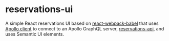 # reservations-ui
A simple React reservations UI based on [react-webpack-babel](https://github.com/ReactJSResources/react-webpack-babel) 
that uses [Apollo client](https://github.com/apollographql/apollo-client) to connect to an Apollo GraphQL server, [reservations-api](https://github.com/bryanterrell/reservations-api),
and uses Semantic UI elements.
